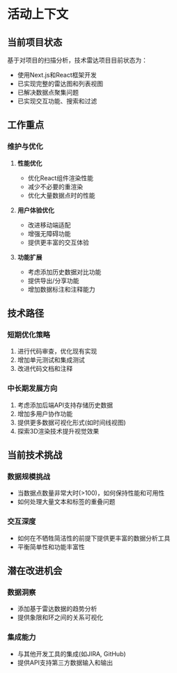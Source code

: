 # 活动上下文

## 当前项目状态
基于对项目的扫描分析，技术雷达项目目前状态为：
- 使用Next.js和React框架开发
- 已实现完整的雷达图和列表视图
- 已解决数据点聚集问题
- 已实现交互功能、搜索和过滤

## 工作重点

### 维护与优化
1. **性能优化**
   - 优化React组件渲染性能
   - 减少不必要的重渲染
   - 优化大量数据点时的性能

2. **用户体验优化**
   - 改进移动端适配
   - 增强无障碍功能
   - 提供更丰富的交互体验

3. **功能扩展**
   - 考虑添加历史数据对比功能
   - 提供导出/分享功能
   - 增加数据标注和注释能力

## 技术路径

### 短期优化策略
1. 进行代码审查，优化现有实现
2. 增加单元测试和集成测试
3. 改进代码文档和注释

### 中长期发展方向
1. 考虑添加后端API支持存储历史数据
2. 增加多用户协作功能
3. 提供更多数据可视化形式(如时间线视图)
4. 探索3D渲染技术提升视觉效果

## 当前技术挑战

### 数据规模挑战
- 当数据点数量非常大时(>100)，如何保持性能和可用性
- 如何处理大量文本和标签的重叠问题

### 交互深度
- 如何在不牺牲简洁性的前提下提供更丰富的数据分析工具
- 平衡简单性和功能丰富性

## 潜在改进机会

### 数据洞察
- 添加基于雷达数据的趋势分析
- 提供象限和环之间的关系可视化

### 集成能力
- 与其他开发工具的集成(如JIRA, GitHub)
- 提供API支持第三方数据输入和输出 